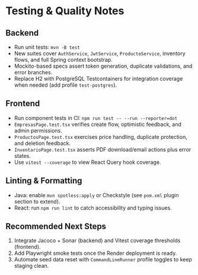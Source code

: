 # Testing & Quality Notes

## Backend

- Run unit tests: `mvn -B test`
- New suites cover `AuthService`, `JwtService`, `ProductoService`, inventory flows, and full Spring context bootstrap.
- Mockito-based specs assert token generation, duplicate validations, and error branches.
- Replace H2 with PostgreSQL Testcontainers for integration coverage when needed (add profile `test-postgres`).

## Frontend

- Run component tests in CI: `npm run test -- --run --reporter=dot`
- `EmpresasPage.test.tsx` verifies create flow, optimistic feedback, and admin permissions.
- `ProductosPage.test.tsx` exercises price handling, duplicate protection, and deletion feedback.
- `InventarioPage.test.tsx` asserts PDF download/email actions plus error states.
- Use `vitest --coverage` to view React Query hook coverage.

## Linting & Formatting

- Java: enable `mvn spotless:apply` or Checkstyle (see `pom.xml` plugin section to extend).
- React: run `npm run lint` to catch accessibility and typing issues.

## Recommended Next Steps

1. Integrate Jacoco + Sonar (backend) and Vitest coverage thresholds (frontend).
2. Add Playwright smoke tests once the Render deployment is ready.
3. Automate seed data reset with `CommandLineRunner` profile toggles to keep staging clean.
